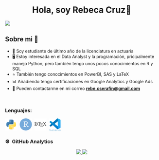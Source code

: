 <div align="center">
<h1 align="center">Hola, soy Rebeca Cruz👋</h1>
</div>
<img src="https://media.tenor.com/FhUWPQ-ByIsAAAAC/%EB%A1%9C%EC%A0%9C-blackpink.gif">


## Sobre mi 👀

- 📖 Soy estudiante de último año de la licenciatura en actuaría
- 🖥️ Estoy interesada en el Data Analyst y la programación, pricipalmente manejo Python, pero también tengo unos pocos conocimientos en R y SQL
- ⭐ También tengo conocimientos en PowerBI, SAS y LaTeX
- 📊 Añadiendo tengo certificaciones en Google Analytics y Google Ads
- 📩 Pueden contactarme en mi correo **rebe.cserafin@gmail.com**
<br>

<div align="left">
    <h3> Lenguajes:</h3>
    <div>
        <img src= "https://github.com/devicons/devicon/blob/master/icons/python/python-original.svg" title="Python" **alt="Python" width="40" height="40"/>&nbsp;
        <img src="https://github.com/devicons/devicon/blob/master/icons/rstudio/rstudio-original.svg" title="R studio"  alt="R studio" width="40" height="40"/>&nbsp;
        <img src="https://github.com/devicons/devicon/blob/master/icons/latex/latex-original.svg" title="LaTeX"  alt="LaTeX" width="40" height="40"/>&nbsp;
        <img src="https://github.com/devicons/devicon/blob/master/icons/vscode/vscode-original-wordmark.svg" title="VScode"  alt="VS code" width="40" height="40"/>&nbsp;
      </div>
</div>


### ⚙️ &nbsp;GitHub Analytics

<p align="center">
<a href="https://github.com/ArisGuimera">
  <img height="180em" src="https://github-readme-stats-eight-theta.vercel.app/api?username=RebecaCSe&show_icons=true&theme=algolia&include_all_commits=true&count_private=true"/>
  <img height="180em" src="https://github-readme-stats-eight-theta.vercel.app/api/top-langs/?username=RebecaCSe&layout=compact&langs_count=8&theme=algolia"/>
</a>
</p>
